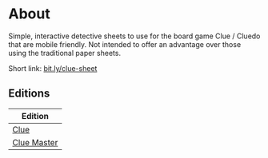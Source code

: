 # About

Simple, interactive detective sheets to use for the board game Clue / Cluedo that are mobile friendly.
Not intended to offer an advantage over those using the traditional paper sheets.

Short link: [bit.ly/clue-sheet](https://bit.ly/clue-sheet)

## Editions

| Edition |
| ------- |
| [Clue](https://ikoiv.github.io/clue-sheet-customized/clue) |
| [Clue Master](https://ikoiv.github.io/clue-sheet-customized/clue-master) |
